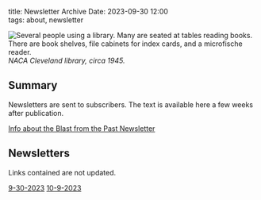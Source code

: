 title: Newsletter Archive 
Date: 2023-09-30 12:00  
tags: about, newsletter  

![Several people using a library. 
Many are seated at tables reading books. 
There are book shelves, file cabinets for index cards, 
and a microfische reader.
](/images/GRClibrary1945.png)  
_NACA Cleveland library, circa 1945._  

## Summary  

Newsletters are sent to subscribers. 
The text is available here a few weeks after publication. 

[Info about the Blast from the Past Newsletter]({filename}newsletter.md)  

## Newsletters  

Links contained are not updated.

[9-30-2023](/newsletter_archive%2F9-30-2023.txt)
[10-9-2023](/newsletter_archive%2F10-9-2023.txt)  




